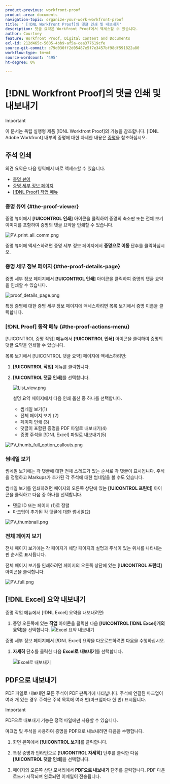 ```yaml
---
product-previous: workfront-proof
product-area: documents
navigation-topic: organize-your-work-workfront-proof
title: ' [!DNL Workfront Proof]의 댓글 인쇄 및 내보내기'
description: 댓글 요약은 Workfront Proof에서 액세스할 수 있습니다.
author: Courtney
feature: Workfront Proof, Digital Content and Documents
exl-id: 212d465c-5605-4bb9-af5a-cea377619cfe
source-git-commit: c79d030ff2d05487e5f7e3457bf98df591822a80
workflow-type: tm+mt
source-wordcount: '495'
ht-degree: 0%

---
```


# [!DNL Workfront Proof]의 댓글 인쇄 및 내보내기

<!-- Audited: 4/2025 -->

>[!IMPORTANT]
>
>이 문서는 독립 실행형 제품 [!DNL Workfront Proof]의 기능을 참조합니다. [!DNL Adobe Workfront] 내부의 증명에 대한 자세한 내용은 [증명](../../../review-and-approve-work/proofing/proofing.md)을 참조하십시오.

## 주석 인쇄

의견 요약은 다음 영역에서 바로 액세스할 수 있습니다.

* [증명 뷰어](#the-proof-viewer)
* [증명 세부 정보 페이지](#the-proof-details-page)
* [ [!DNL Proof] 작업 메뉴](#the-proof-actions-menu)

### 증명 뷰어 {#the-proof-viewer}

증명 뷰어에서 **[!UICONTROL 인쇄]** 아이콘을 클릭하여 증명의 축소판 또는 전체 보기 이미지를 포함하여 증명의 댓글 요약을 인쇄할 수 있습니다.

![PV_print_all_comm.png](assets/pv-print-all-comm-350x158.png)

증명 뷰어에 액세스하려면 증명 세부 정보 페이지에서 **증명으로 이동** 단추를 클릭하십시오.

### 증명 세부 정보 페이지 {#the-proof-details-page}

증명 세부 정보 페이지에서 **[!UICONTROL 인쇄]** 아이콘을 클릭하여 증명의 댓글 요약을 인쇄할 수 있습니다.

![proof_details_page.png](assets/proof-details-page-350x231.png)

특정 증명에 대한 증명 세부 정보 페이지에 액세스하려면 목록 보기에서 증명 이름을 클릭합니다.

### [!DNL Proof] 동작 메뉴 {#the-proof-actions-menu}

[!UICONTROL 증명 작업] 메뉴에서 **[!UICONTROL 인쇄]** 아이콘을 클릭하여 증명의 댓글 요약을 인쇄할 수 있습니다.

목록 보기에서 [!UICONTROL 댓글 요약] 페이지에 액세스하려면:

1. **[!UICONTROL 작업]** 메뉴를 클릭합니다.
1. **[!UICONTROL 댓글 인쇄]**&#x200B;를 선택합니다.

   ![List_view.png](assets/list-view-350x155.png)

   설명 요약 페이지에서 다음 인쇄 옵션 중 하나를 선택합니다.

   * 썸네일 보기(1)
   * 전체 페이지 보기 (2)
   * 페이지 인쇄 (3)
   * 댓글이 포함된 증명을 PDF 파일로 내보내기(4)
   * 증명 주석을 [!DNL Excel] 파일로 내보내기(5)

![PV_thumb_full_option_callouts.png](assets/pv-thumb-full-option-callouts-350x154.png)

### 썸네일 보기

썸네일 보기에는 각 댓글에 대한 전체 스레드가 있는 순서로 각 댓글이 표시됩니다. 주석을 정렬하고 Markups가 추가된 각 주석에 대한 썸네일을 볼 수도 있습니다.

썸네일 보기를 인쇄하려면 페이지의 오른쪽 상단에 있는 **[!UICONTROL 프린터]** 아이콘을 클릭하고 다음 중 하나를 선택합니다.

* 댓글 ID 또는 페이지 (1)로 정렬
* 마크업이 추가된 각 댓글에 대한 썸네일(2)

![PV_thumbnail.png](assets/pv-thumbnail-350x290.png)

### 전체 페이지 보기

전체 페이지 보기에는 각 페이지가 해당 페이지의 설명과 주석이 있는 위치를 나타내는 핀 순서로 표시됩니다.

전체 페이지 보기를 인쇄하려면 페이지의 오른쪽 상단에 있는 **[!UICONTROL 프린터]** 아이콘을 클릭합니다.

![PV_full.png](assets/pv-full-350x347.png)

## [!DNL Excel] 요약 내보내기

증명 작업 메뉴에서 [!DNL Excel] 요약을 내보내려면:

1. 증명 오른쪽에 있는 **작업** 아이콘을 클릭한 다음 **[!UICONTROL [!DNL Excel]개의 요약]**&#x200B;을 선택합니다.
   ![Excel 요약 내보내기](assets/excel-summary-option.png)

증명 세부 정보 페이지에서 [!DNL Excel] 요약을 다운로드하려면 다음을 수행하십시오.

1. **자세히** 단추를 클릭한 다음 **Excel로 내보내기**&#x200B;를 선택합니다.

   ![Excel로 내보내기](assets/export-to-excel.png)

## PDF으로 내보내기

PDF 파일로 내보내면 모든 주석이 PDF 판독기에 나타납니다. 주석에 연결된 마크업이 여러 개 있는 경우 주석은 주석 목록에 여러 번(마크업마다 한 번) 표시됩니다.

>[!IMPORTANT]
>
>PDF으로 내보내기 기능은 정적 파일에만 사용할 수 있습니다.

마크업 및 주석을 사용하여 증명을 PDF으로 내보내려면 다음을 수행합니다.

1. 화면 왼쪽에서 **[!UICONTROL 보기]**&#x200B;를 클릭합니다.
1. 특정 증명과 인라인으로 **[!UICONTROL 자세히]** 단추를 클릭한 다음 **[!UICONTROL 댓글 인쇄]**&#x200B;을 선택합니다.

1. 페이지의 오른쪽 상단 모서리에서 **PDF으로 내보내기** 단추를 클릭합니다. PDF 다운로드가 시작되며 완료되면 이메일이 전송됩니다.
